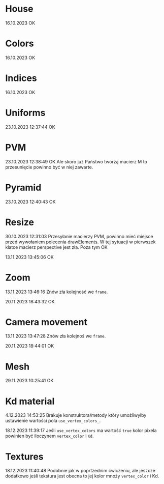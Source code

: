 # House

16.10.2023 OK

# Colors

16.10.2023 OK

# Indices

16.10.2023 OK

# Uniforms

23.10.2023 12:37:44 OK

# PVM

23.10.2023 12:38:49 OK
Ale skoro już Państwo tworzą macierz M to przesunięcie powinno być w niej zawarte. 

# Pyramid

23.10.2023 12:40:43 OK


# Resize

30.10.2023 12:31:03 
Przesyłanie macierzy PVM, powinno mieć miejsce przed wywołaniem polecenia drawElements. W tej sytuacji w pierwszek klatce macierz perspective jest zła.
Poza tym OK

13.11.2023 13:45:06 OK

# Zoom

13.11.2023 13:46:16
Znów zła kolejność we `frame`. 

20.11.2023 18:43:32 OK

# Camera movement

13.11.2023 13:47:28
Znów zła kolejnoś we `frame`. 

20.11.2023 18:44:01 OK

# Mesh

29.11.2023 10:25:41 OK

# Kd material

4.12.2023 14:53:25
Brakuje konstruktora/metody który umożliwyłby ustawienie wartości pola `use_vertex_colors_`. 

18.12.2023 11:39:17
Jeśli `use_vertex_colors` ma wartość `true` kolor pixela powinien być iloczynem `vertex_color` i `Kd`.

# Textures

18.12.2023 11:40:48
Podobnie jak w poprtzednim ćwiczeniu, ale jeszcze dodatkowo jeśli tekstura jest obecna to jej kolor mnoży `vertex_color` i Kd. 